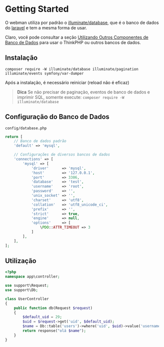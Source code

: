 # Getting Started

O webman utiliza por padrão o [illuminate/database](https://github.com/illuminate/database), que é o banco de dados do [laravel](https://learnku.com/docs/laravel/8.x/database/9400) e tem a mesma forma de usar. 

Claro, você pode consultar a seção [Utilizando Outros Componentes de Banco de Dados](others.md) para usar o ThinkPHP ou outros bancos de dados.

## Instalação

`composer require -W illuminate/database illuminate/pagination illuminate/events symfony/var-dumper`

Após a instalação, é necessário reiniciar (reload não é eficaz)

> **Dica**
> Se não precisar de paginação, eventos de banco de dados e imprimir SQL, somente execute:
> `composer require -W illuminate/database`

## Configuração do Banco de Dados
`config/database.php`
```php
return [
    // Banco de dados padrão
    'default' => 'mysql',

    // Configurações de diversos bancos de dados
    'connections' => [
        'mysql' => [
            'driver'      => 'mysql',
            'host'        => '127.0.0.1',
            'port'        => 3306,
            'database'    => 'test',
            'username'    => 'root',
            'password'    => '',
            'unix_socket' => '',
            'charset'     => 'utf8',
            'collation'   => 'utf8_unicode_ci',
            'prefix'      => '',
            'strict'      => true,
            'engine'      => null,
            'options'     => [
                \PDO::ATTR_TIMEOUT => 3
            ]
        ],
    ],
];
```

## Utilização
```php
<?php
namespace app\controller;

use support\Request;
use support\Db;

class UserController
{
    public function db(Request $request)
    {
        $default_uid = 29;
        $uid = $request->get('uid', $default_uid);
        $name = Db::table('users')->where('uid', $uid)->value('username');
        return response("olá $name");
    }
}
```
